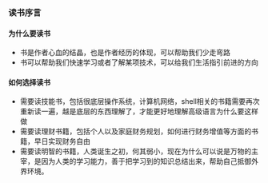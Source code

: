 ### 读书序言


#### 为什么要读书
* 书是作者心血的结晶，也是作者经历的体现，可以帮助我们少走弯路
* 书可以帮助我们快速学习或者了解某项技术，可以给我们生活指引前进的方向


#### 如何选择读书
* 需要读技能书，包括很底层操作系统，计算机网络，shell相关的书籍需要再次重新读一遍，越是底层的东西理解了，才能更好地理解高级语言为什么要这样做
* 需要读理财书籍，包括个人以及家庭财务规划，如何进行财务增值等方面的书籍，早日实现财务自由
* 需要读明智的书籍，人类诞生之初，何其弱小，现在为什么可以说是万物的主宰，是因为人类的学习能力，善于把学习到的知识总结出来，帮助自己抵御外界环境。
